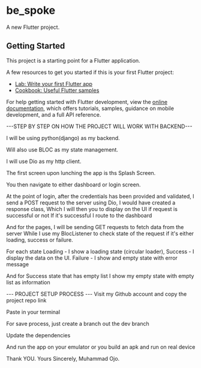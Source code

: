 # be_spoke

A new Flutter project.

## Getting Started

This project is a starting point for a Flutter application.

A few resources to get you started if this is your first Flutter project:

- [Lab: Write your first Flutter app](https://docs.flutter.dev/get-started/codelab)
- [Cookbook: Useful Flutter samples](https://docs.flutter.dev/cookbook)

For help getting started with Flutter development, view the
[online documentation](https://docs.flutter.dev/), which offers tutorials,
samples, guidance on mobile development, and a full API reference.

---STEP BY STEP ON HOW THE PROJECT WILL WORK WITH BACKEND--- 

I will be using python(django) as my backend.

Will also use BLOC as my state management.

I will use Dio as my http client.

The first screen upon lunching the app is ths Splash Screen.

You then navigate to either dashboard or login screen.

At the point of login, after the credentials has been provided and validated,
I send a POST request to the server using Dio, I would have created a response class,
Which I will then you to display on the UI if request is successful or not
If it's successful I route to the dashboard

And for the pages, I will be sending GET requests to fetch data from the server
While I use my BlocListener to check state of the request if it's either loading, success or failure.

For each state
Loading - I show a loading state (circular loader),
Success - I display the data on the UI.
Failure - I show and empty state with error message

And for Success state that has empty list I show my empty state with empty list as information


--- PROJECT SETUP PROCESS --- 
Visit my Github account and copy the project repo link

Paste in your terminal

For save process, just create a branch out the dev branch

Update the dependencies

And run the app on your emulator or you build an apk and run on real device

Thank YOU.
Yours Sincerely,
Muhammad Ojo.